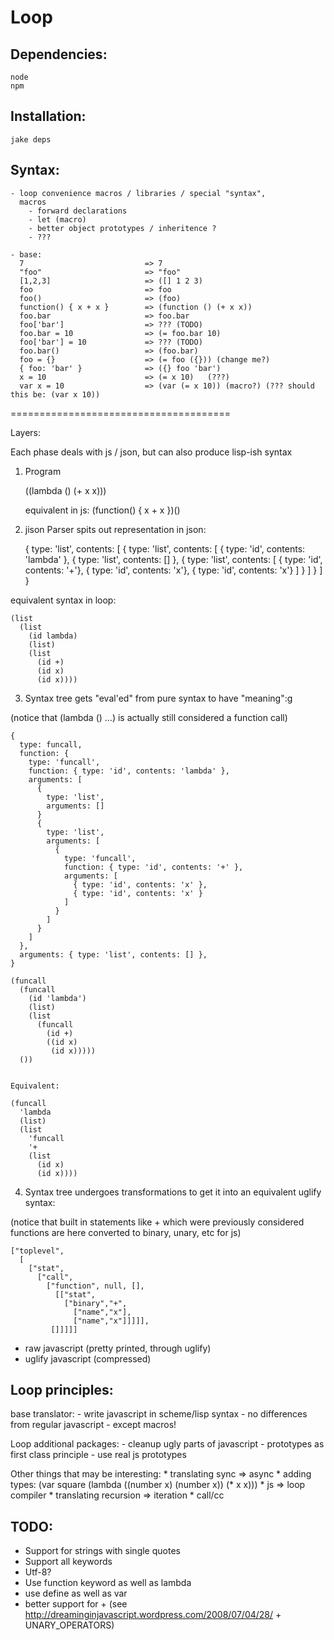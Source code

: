 # Loop

## Dependencies:

    node
    npm

## Installation:

    jake deps

## Syntax:

    - loop convenience macros / libraries / special "syntax",
      macros
        - forward declarations
        - let (macro)
        - better object prototypes / inheritence ?
        - ???

    - base:
      7                           => 7
      "foo"                       => "foo"
      [1,2,3]                     => ([] 1 2 3)
      foo                         => foo
      foo()                       => (foo)
      function() { x + x }        => (function () (+ x x))
      foo.bar                     => foo.bar
      foo['bar']                  => ??? (TODO)
      foo.bar = 10                => (= foo.bar 10)
      foo['bar'] = 10             => ??? (TODO)
      foo.bar()                   => (foo.bar)
      foo = {}                    => (= foo ({})) (change me?)
      { foo: 'bar' }              => ({} foo 'bar')
      x = 10                      => (= x 10)   (???)
      var x = 10                  => (var (= x 10)) (macro?) (??? should this be: (var x 10))

======================================

Layers:

Each phase deals with js / json, but can also produce lisp-ish syntax

1. Program

      ((lambda () (+ x x)))

      equivalent in js: (function() { x + x })()

2. jison Parser spits out representation in json:

    {
      type: 'list',
      contents: [
        {
          type: 'list',
          contents: [
            { type: 'id', contents: 'lambda' },
            { type: 'list', contents: [] },
            {
              type: 'list',
              contents: [
                { type: 'id', contents: '+'},
                { type: 'id', contents: 'x'},
                { type: 'id', contents: 'x'}
              ]
            }
          ]
        }
      ]
    }

equivalent syntax in loop:

    (list
      (list
        (id lambda)
        (list)
        (list
          (id +)
          (id x)
          (id x))))

3. Syntax tree gets "eval'ed" from pure syntax to have "meaning":g

(notice that (lambda () ...) is actually still considered a function call)

    {
      type: funcall,
      function: {
        type: 'funcall',
        function: { type: 'id', contents: 'lambda' },
        arguments: [
          {
            type: 'list',
            arguments: []
          }
          {
            type: 'list',
            arguments: [
              {
                type: 'funcall',
                function: { type: 'id', contents: '+' },
                arguments: [
                  { type: 'id', contents: 'x' },
                  { type: 'id', contents: 'x' }
                ]
              }
            ]
          }
        ]
      },
      arguments: { type: 'list', contents: [] },
    }

    (funcall
      (funcall
        (id 'lambda')
        (list)
        (list
          (funcall
            (id +)
            ((id x)
             (id x)))))
      ())


    Equivalent:

    (funcall
      'lambda
      (list)
      (list
        'funcall
        '+
        (list
          (id x)
          (id x))))

4. Syntax tree undergoes transformations to get it into an equivalent uglify syntax:

(notice that built in statements like + which were previously considered functions are here converted to binary, unary, etc for js)

    ["toplevel",
      [
        ["stat",
          ["call",
            ["function", null, [],
              [["stat",
                ["binary","+",
                  ["name","x"],
                  ["name","x"]]]]],
             []]]]]

- raw javascript (pretty printed, through uglify)
- uglify javascript (compressed)

## Loop principles:

  base translator:
    - write javascript in scheme/lisp syntax
    - no differences from regular javascript
    - except macros!

  Loop additional packages:
    - cleanup ugly parts of javascript
    - prototypes as first class principle - use real js prototypes

  Other things that may be interesting:
    * translating sync => async
    * adding types:
      (var square
        (lambda ((number x) (number x))
          (* x x)))
    * js => loop compiler
    * translating recursion => iteration
    * call/cc

## TODO:
* Support for strings with single quotes
* Support all keywords
* Utf-8?
* Use function keyword as well as lambda
* use define as well as var
* better support for + (see http://dreaminginjavascript.wordpress.com/2008/07/04/28/ + UNARY_OPERATORS)